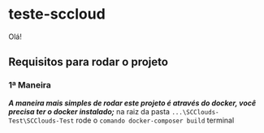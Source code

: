# teste-sccloud

Olá!  
## Requisitos para rodar o projeto

### 1ª Maneira
***A maneira mais simples de rodar este projeto é através do docker, você precisa ter o docker instalado;***
na raiz da pasta `...\SCClouds-Test\SCClouds-Test` rode o `comando docker-composer build` terminal

